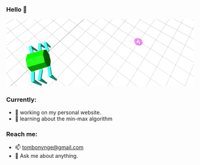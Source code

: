### Hello 👋

![gif](https://github.com/tombonynge/tombonynge/blob/master/profile.gif)

### Currently:
- :hammer: working on my personal website.
- :mag_right: learning about the min-max algorithm

### Reach me:
- 📫 tombonynge@gmail.com
- 💬 Ask me about anything.

